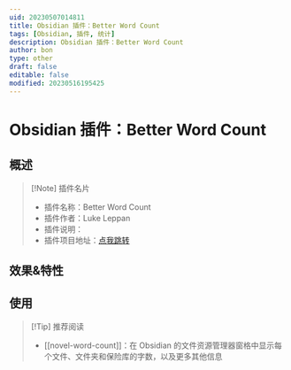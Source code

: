 ```yaml
---
uid: 20230507014811
title: Obsidian 插件：Better Word Count
tags: [Obsidian, 插件, 统计]
description: Obsidian 插件：Better Word Count
author: bon
type: other
draft: false
editable: false
modified: 20230516195425
---
```


# Obsidian 插件：Better Word Count

## 概述

> [!Note] 插件名片
> - 插件名称：Better Word Count
> - 插件作者：Luke Leppan
> - 插件说明：
> - 插件项目地址：[点我跳转](https://github.com/lukeleppan/better-word-count)

## 效果&特性

## 使用

> [!Tip] 推荐阅读
> - [[novel-word-count]]：在 Obsidian 的文件资源管理器窗格中显示每个文件、文件夹和保险库的字数，以及更多其他信息